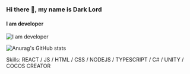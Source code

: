 ### Hi there 👋, my name is Dark Lord
#### I am developer
![I am developer](https://media.istockphoto.com/id/1133604495/vi/anh/hacker-m%E1%BA%B7t-t%E1%BB%91i-b%E1%BA%B1ng-m%C3%A1y-t%C3%ADnh-x%C3%A1ch-tay.jpg?b=1&s=170667a&w=0&k=20&c=iKON9UIr_TytRvw5EFH1aUcAME-hiN9ANX4fxxD_LTs=)

![Anurag's GitHub stats](https://github-readme-stats.vercel.app/api?username=tttd16&show_icons=true&theme=dark)

Skills: REACT / JS / HTML / CSS / NODEJS / TYPESCRIPT / C# / UNITY / COCOS CREATOR





